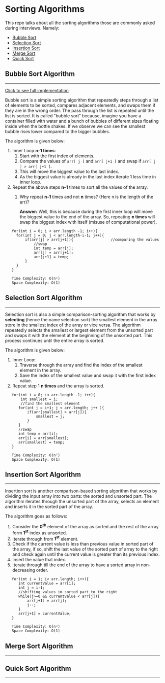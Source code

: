 # Sorting Algorithms
This repo talks about all the sorting algorithms those are commonly asked during interviews.
Namely:
* [Bubble Sort](#BubbleSort)
* [Selection Sort](#SelectionSort) 
* [Insertion Sort](#InsertionSort) 
* [Merge Sort](#MergeSort) 
* [Quick Sort](#QuickSort)

## Bubble Sort Algorithm <span id="BubbleSort"></span>
<hr>

[Click to see full implementation](https://github.com/TasinNahian/Sorting-Algorithms/blob/main/BubbleSort.java)

Bubble sort is a simple sorting algorithm that repeatedly steps through a list of elements to be sorted,
compares adjacent elements, and swaps them if they are in the wrong order.
The pass through the list is repeated until the list is sorted. It is called "bubble sort" because, 
imagine you have a container filled with water and a bunch of bubbles of different sizes floating inside when the bottle shakes. 
If we observe we can see  the smallest bubble rises lower compared to the bigger bubbles.

The algorithm is given below:
1. Inner Loop **n-1 times**:
   1. Start with the first index of elements. 
   2. Compare the values of `arr[ j ]` and `arr[ j+1 ]` and swap if `arr[ j ] > arr[ j+1 ]`.
   3. This will move the biggest value to the last index.
   4. As the biggest value is already in the last index iterate 1 less time in inner loop.
2. Repeat the above steps **n-1** times to sort all the values of the array.
   1. Why repeat **n-1** times and not **n** times? (Here n is the length of the arr)?
   
       **Answer:** Well, this is because during the first inner loop will move the biggest value to the end of the array. So, repeating **n times** will swap the biggest index with itself (misuse of computational power).
``` 
   for(int i = 0; i < arr.length -1; i++){
     for(int j = 0; j < arr.length-i-1; j++){
         if(arr[j] > arr[j+1]){                 //comparing the values
             //swap
             int temp = arr[j];                 
             arr[j] = arr[j+1];
             arr[j+1] = temp;
         }
     }
   }
```
```
   Time Complexity: O(n²)
   Space Complexity: O(1)
``` 


## Selection Sort Algorithm <span id="SelectionSort"></span>
<hr>

Selection sort is also a simple comparison-sorting algorithm that works by **selecting** (hence the name selection sort) the smallest element in the array store in the smallest index of the array or vice versa.
The algorithm repeatedly selects the smallest or largest element from the unsorted part and swaps it with the
element at the beginning of the unsorted part. This process continues until the entire array is sorted.

The algorithm is given below:

1. Inner Loop:
   1. Traverse through the array and find the index of the smallest element in the array.
   2. Save the index of the smallest value and swap it with the first index value.
2. Repeat step 1 **n times** and the array is sorted.

``` 
   for(int i = 0; i< arr.length -1; i++){
       int smallest = i;
       //find the smallest element
      for(int j = i+1; j < arr.length; j++ ){
          if(arr[smallest] > arr[j]){
              smallest = j;
          }
      }
      //swap
      int temp = arr[i];
      arr[i] = arr[smallest];
      arr[smallest] = temp;
   }
```
```
   Time Complexity: O(n²)
   Space Complexity: O(1)
``` 

## Insertion Sort Algorithm <span id="InsertionSort"></span>
<hr>

Insertion sort is another comparison-based sorting algorithm that works by dividing the input array into two parts:
the sorted and unsorted part. The  algorithm iterates through the unsorted part of the array, selects an element and inserts it in the sorted part of the array.

The algorithm goes as follows:

1. Consider the **0<sup>th</sup>** element of the array as sorted and the rest of the array form **1<sup>st</sup>** index as unsorted.
2. Iterate through from **1<sup>st</sup>** element.
3. Check if the current value is less than previous value in sorted part of the array, if so, shift the last value of the sorted part of array to the right and check again until the current value is greater than its previous index.
4. Insert the value that index.
5. Iterate through till the end of the array to have a sorted array in non-decreasing order.

```
   for(int i = 1; i< arr.length; i++){
      int currentValue = arr[i];
      int j = i-1;
      //shifting values in sorted part to the right
      while(j>=0 && currentValue < arr[j]){
          arr[j+1] = arr[j];
          j--;
      }
      arr[j+1] = currentValue;
   }
```
```
   Time Complexity: O(n²)
   Space Complexity: O(1)
```
## Merge Sort Algorithm <span id="MergeSort"></span>
<hr>


## Quick Sort Algorithm <span id="QuickSort"></span>
<hr>


